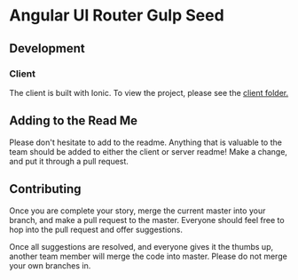 # Angular UI Router Gulp Seed

## Development

### Client
The client is built with Ionic. To view the project, please see the [client folder.](client)

## Adding to the Read Me
Please don't hesitate to add to the readme. Anything that is valuable to the team should be added to either the client or server readme! Make a change, and put it through a pull request.

## Contributing
Once you are complete your story, merge the current master into your branch, and make a pull request to the master. Everyone should feel free to hop into the pull request and offer suggestions.

Once all suggestions are resolved, and everyone gives it the thumbs up, another team member will merge the code into master. Please do not merge your own branches in.

